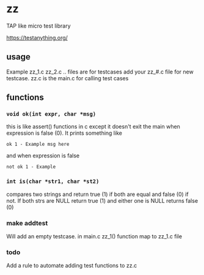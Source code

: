 # zz
TAP like micro test library

https://testanything.org/

## usage
Example zz_1.c zz_2.c .. files are for testcases
add your zz_#.c file for new testcase.
zz.c is the main.c for calling test cases

## functions

### `void ok(int expr, char *msg)`
this is like assert() functions in c except it doesn't exit the main when expression is false (0).
It prints something like

`ok 1 - Example msg here`

and when expression is false

`not ok 1 - Example`

### `int is(char *str1, char *st2)`
compares two strings and return true (1) if
both are equal and false (0) if not. If both
strs are NULL return true (1) and either one is NULL
returns false (0)

### make addtest
Will add an empty testcase.
in main.c zz_1() function map to zz_1.c file

### todo
Add a rule to automate adding test functions to zz.c